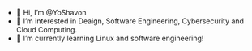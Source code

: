 - 👋 Hi, I’m @YoShavon
- 👀 I’m interested in Deaign, Software Engineering, Cybersecurity and Cloud Computing.
- 🌱 I’m currently learning Linux and software engineering!

<!---
YoShavon/YoShavon is a ✨ special ✨ repository because its `README.md` (this file) appears on your GitHub profile.
You can click the Preview link to take a look at your changes.
--->
